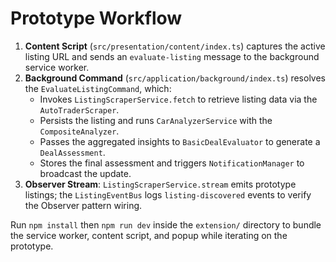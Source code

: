 # Prototype Workflow

1. **Content Script** (`src/presentation/content/index.ts`) captures the active listing URL and sends an `evaluate-listing` message to the background service worker.
2. **Background Command** (`src/application/background/index.ts`) resolves the `EvaluateListingCommand`, which:
   - Invokes `ListingScraperService.fetch` to retrieve listing data via the `AutoTraderScraper`.
   - Persists the listing and runs `CarAnalyzerService` with the `CompositeAnalyzer`.
   - Passes the aggregated insights to `BasicDealEvaluator` to generate a `DealAssessment`.
   - Stores the final assessment and triggers `NotificationManager` to broadcast the update.
3. **Observer Stream**: `ListingScraperService.stream` emits prototype listings; the `ListingEventBus` logs `listing-discovered` events to verify the Observer pattern wiring.

Run `npm install` then `npm run dev` inside the `extension/` directory to bundle the service worker, content script, and popup while iterating on the prototype.

